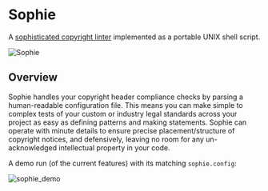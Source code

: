 # Sophie
A [sophisticated copyright linter](https://github.com/aws/s2n-tls/issues/4078#issuecomment-1707031744) implemented as a portable UNIX shell script.

![Sophie](https://github.com/ma-ilsi/Sophie/assets/107931159/7ccaaabf-29f4-4a24-8815-7992094a0979)

## Overview
Sophie handles your copyright header compliance checks by parsing a human-readable configuration file. This means you can make simple to complex tests of your custom or industry legal standards across your project as easy as defining patterns and making statements. Sophie can operate with minute details to ensure precise placement/structure of copyright notices, and defensively, leaving no room for any un-acknowledged intellectual property in your code.

A demo run (of the current features) with its matching `sophie.config`:

![sophie_demo](https://github.com/ma-ilsi/Sophie/assets/107931159/1cb08331-66ba-4924-8524-b6b7f38e5ac7)
